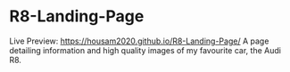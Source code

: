 # R8-Landing-Page
Live Preview: https://housam2020.github.io/R8-Landing-Page/
A page detailing information and high quality images of my favourite car, the Audi R8.
